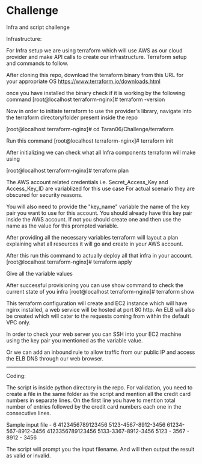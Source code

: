 # Challenge
Infra and script challenge

Infrastructure:

For Infra setup we are using terraform which will use AWS as our cloud provider and make API calls to create our infrastructure.
Terraform setup and commands to follow.

After cloning this repo, download the terraform binary from this URL for your appropriate OS
https://www.terraform.io/downloads.html

once you have installed the binary check if it is working by the following command
[root@localhost terraform-nginx]# terraform -version

Now in order to initiate terraform to use the provider's library, navigate into the terraform directory/folder present inside the repo

[root@localhost terraform-nginx]# cd Taran06/Challenge/terraform

Run this command
[root@localhost terraform-nginx]# terraform init

After initializing we can check what all Infra components terraform will make using

[root@localhost terraform-nginx]# terraform plan

The AWS account related credentials i.e. Secret_Access_Key and Access_Key_ID are variablized for this use case
For actual scenario they are obscured for security reasons.

You will also need to provide the "key_name" variable the name of the key pair you want to use for this account. You should already have this key pair inside the AWS account.
If not you should create one and then use the name as the value for this prompted variable.

After providing all the necessary variables terraform will layout a plan explaining what all resources it will go and create in your AWS account.

After this run this command to actually deploy all that infra in your account.
[root@localhost terraform-nginx]# terraform apply

Give all the variable values

After successful provisioning you can use show command to check the current state of you infra
[root@localhost terraform-nginx]# terraform show

This terraform configuration will create and EC2 instance which will have nginx installed, a web service will be hosted at port 80 http.
An ELB will also be created which will cater to the requests coming from within the default VPC only.

In order to check your web server you can SSH into your EC2 machine using the key pair you mentioned as the variable value.

Or we can add an inbound rule to allow traffic from our public IP and access the ELB DNS through our web browser.

--------------------------------------------------------------------------------------------------------------------------------------------------

Coding:

The script is inside python directory in the repo.
For validation, you need to create a file in the same folder as the script and mention all the credit card numbers in separate lines.
On the first line you have to mention total number of entries followed by the credit card numbers each one in the consecutive lines.

Sample input file -
6
4123456789123456
5123-4567-8912-3456
61234-567-8912-3456
4123356789123456
5133-3367-8912-3456
5123 - 3567 - 8912 - 3456

The script will prompt you the input filename. And will then output the result as valid or invalid.
